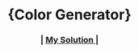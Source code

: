 <h1 align="center">{Color Generator}</h1>

<div align="center">
  <h3>
    <span> | </span>
    <a href="https://colorgenerator0.netlify.app/" target="_blank">
    My Solution
    </a>
    <span> | </span>
  </h3>
</div>
